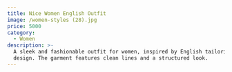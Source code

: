 ```yaml
---
title: Nice Women English Outfit
image: /women-styles (28).jpg
price: 5000
category:
  - Women
description: >-
  A sleek and fashionable outfit for women, inspired by English tailoring and
  design. The garment features clean lines and a structured look.
---
```


